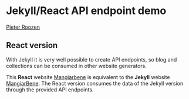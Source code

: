 # Jekyll/React API endpoint demo

[Pieter Roozen](https://roozen.nl)

## React version

With Jekyll it is very well possible to create API endpoints, so blog and collections can be consumed in other website generators. 

This **React** website [Mangiarbene](https://api.roozen.nl) is equivalent to the **Jekyll** website [MangiarBene](https://trim-seahorse.cloudvent.net/). The React version consumes the data of the Jekyll version through the provided API endpoints.